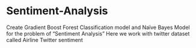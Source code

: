 # Sentiment-Analysis
Create Gradient Boost Forest Classification model and Naïve Bayes Model for the problem of “Sentiment Analysis”
 Here we work with twitter
dataset called Airline Twitter sentiment

